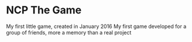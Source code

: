 # NCP The Game
My first little game, created in January 2016
My first game developed for a group of friends, more a memory than a real project
